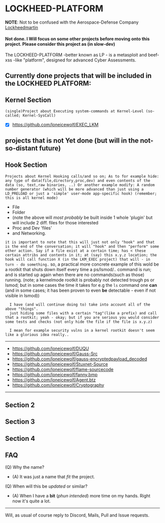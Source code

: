 # LOCKHEED-PLATFORM
**NOTE**:   Not to be confused with the Aerospace-Defense Company [Lockheedmartin](https://en.wikipedia.org/wiki/Lockheed_Martin)


#### Not done. I Will focus on some other projects before moving onto this project. Please consider this project as (in slow-dev)


The LOCKHEED-PLATFORM -better known as 
LP - is a  metasploit and beef-xss -like "platform",
designed for advanced Cyber Assessments.

## Currently done projects that will be included in the LOCKHEED PLATFORM:


## Kernel Section
`(single)Project about Executing system-commands at Kernel-Level (so-called; Kernel-SysCall)`
- [x] https://github.com/loneicewolf/EXEC_LKM


## projects that is not Yet done (but will in the not-so-distant future)

## Hook Section
`Projects about Kernel Hooking calls/and so on;
As to for example hide:
  any type of data(file,directory,proc,dev) and even contents of the data (so, text,raw binaries, ..)
Or another example modify:
A random number generator (which will be more advanced than just using a LD_PRELOAD or just a 'simple' user-mode app-specific hook)
(remember; this is all kernel mode)`

- File
- Folder
- (note the above will *most probably* be built inside 1 whole 'plugin' but will include 2 diff. files for those interested
- Proc and Dev 'files'
- and Networking.

`it is important to note that this will just not only "hook" and that is the end of the conversation; it will "hook" and then "perform" some other action. Say if a file exist at a certain time; has < these certain attribs and contents in it; at (say) this x.y.z location; the hook will call function X (in the LKM_EXEC project) that will - in turn - do something.`
so, a practical more concrete example of this wold be 
a rootkit that shuts down itself every time a ps/lsmod/.. command is run; and is started up again when there are no commands(such as those) running.
(note; a kernelmode rootkit is probably not detected trough ps or lsmod; but in some cases the time it takes for e.g the `ls` command one **can** (and in some cases; it has been proven to even **be** detectable - even if not visible in lsmod))

```
  I have (and will continue doing to) take into account all of the above "things".
  just hiding some files with a certain "tag"(like a prefix) and call that a rootkit; yeah - okay; but if you are serious you would consider some tests and checks (not only hide the file if the file is x.y.z)
  
  I mean for example security vulns in a kernel rootkit doesn't seem like a glorious idea really..
```

---

- https://github.com/loneicewolf/DUQU
- https://github.com/loneicewolf/Gauss-Src
- https://github.com/loneicewolf/gauss-encryptedpayload_decoded
- https://github.com/loneicewolf/Stuxnet-Source
- https://github.com/loneicewolf/flame-sourcecode
- https://github.com/loneicewolf/fanny.bmp
- https://github.com/loneicewolf/Agent.btz
- https://github.com/loneicewolf/Cryptography
-----

## Section 2



## Section 3


## Section 4


## FAQ

(Q) Why the name?
- (A) It was just a name that *fit* the project.

(Q) When will this be *updated* or similar?
- (A) When I have a **bit** (*phun intended*) more time on my hands. Right now it's quite a lot.


---
Will, as usual of course reply to Discord, Mails, Pull and Issue requests.

